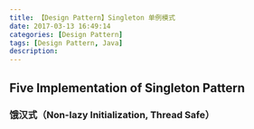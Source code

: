 ```yaml
---
title: 【Design Pattern】Singleton 单例模式
date: 2017-03-13 16:49:14
categories: [Design Pattern]
tags: [Design Pattern, Java]
description:
---
```






## Five Implementation of Singleton Pattern



### 饿汉式（Non-lazy Initialization, Thread Safe）

